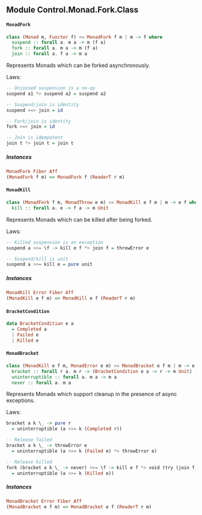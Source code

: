 ## Module Control.Monad.Fork.Class

#### `MonadFork`

``` purescript
class (Monad m, Functor f) <= MonadFork f m | m -> f where
  suspend :: forall a. m a -> m (f a)
  fork :: forall a. m a -> m (f a)
  join :: forall a. f a -> m a
```

Represents Monads which can be forked asynchronously.

Laws:

```purescript
-- Unjoined suspension is a no-op
suspend a1 *> suspend a2 = suspend a2

-- Suspend/join is identity
suspend >=> join = id

-- Fork/join is identity
fork >=> join = id

-- Join is idempotent
join t *> join t = join t
```

##### Instances
``` purescript
MonadFork Fiber Aff
(MonadFork f m) => MonadFork f (ReaderT r m)
```

#### `MonadKill`

``` purescript
class (MonadFork f m, MonadThrow e m) <= MonadKill e f m | m -> e f where
  kill :: forall a. e -> f a -> m Unit
```

Represents Monads which can be killed after being forked.

Laws:

```purescript
-- Killed suspension is an exception
suspend a >>= \f -> kill e f *> join f = throwError e

-- Suspend/kill is unit
suspend a >>= kill e = pure unit
```

##### Instances
``` purescript
MonadKill Error Fiber Aff
(MonadKill e f m) => MonadKill e f (ReaderT r m)
```

#### `BracketCondition`

``` purescript
data BracketCondition e a
  = Completed a
  | Failed e
  | Killed e
```

#### `MonadBracket`

``` purescript
class (MonadKill e f m, MonadError e m) <= MonadBracket e f m | m -> e f where
  bracket :: forall r a. m r -> (BracketCondition e a -> r -> m Unit) -> (r -> m a) -> m a
  uninterruptible :: forall a. m a -> m a
  never :: forall a. m a
```

Represents Monads which support cleanup in the presence of async
exceptions.

Laws:
```purescript
bracket a k \_ -> pure r
  = uninterruptible (a >>= k (Completed r))

-- Release failed
bracket a k \_ -> throwError e
  = uninterruptible (a >>= k (Failed e) *> throwError e)

-- Release killed
fork (bracket a k \_ -> never) >>= \f -> kill e f *> void (try (join f))
  = uninterruptible (a >>= k (Killed e))
```

##### Instances
``` purescript
MonadBracket Error Fiber Aff
(MonadBracket e f m) => MonadBracket e f (ReaderT r m)
```


